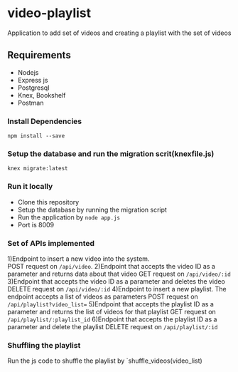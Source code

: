 # video-playlist
Application to add set of videos and creating a playlist with the set of videos

## Requirements
- Nodejs
- Express js
- Postgresql
- Knex, Bookshelf
- Postman

### Install Dependencies
`npm install --save`

### Setup the database and run the migration scrit(knexfile.js)
`knex migrate:latest`

### Run it locally
- Clone this repository
- Setup the database by running the migration script
- Run the application by `node app.js`
- Port is 8009

### Set of APIs implemented
1)Endpoint to insert a new video into the system.  
  POST request on `/api/video`. 
2)Endpoint that accepts the video ID as a parameter and returns data about that video 
  GET request on `/api/video/:id`
3)Endpoint that accepts the video ID as a parameter and deletes the video
  DELETE request on `/api/video/:id`
4)Endpoint to insert a new playlist. The endpoint accepts a list of videos as parameters
  POST request on `/api/playlist?video_list=`
5)Endpoint that accepts the playlist ID as a parameter and returns the list of videos for that playlist
  GET request on `/api/playlist/:playlist_id`
6)Endpoint that accepts the playlist ID as a parameter and delete the playlist
   DELETE request on `/api/playlist/:id`

### Shuffling the playlist
Run the js code to shuffle the playlist by `shuffle_videos(video_list)









